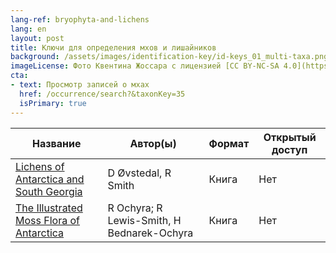 ```yaml
---
lang-ref: bryophyta-and-lichens
lang: en
layout: post
title: Ключи для определения мхов и лишайников
background: /assets/images/identification-key/id-keys_01_multi-taxa.png
imageLicense: Фото Квентина Жоссара с лицензией [CC BY-NC-SA 4.0](https://creativecommons.org/licenses/by-nc-sa/4.0/).
cta:
- text: Просмотр записей о мхах
  href: /occurrence/search?&taxonKey=35
  isPrimary: true
---
```


Название | Автор(ы) | Формат | Открытый доступ 
-- | -- | -- | -- | 
[Lichens of Antarctica and South Georgia](https://www.worldcat.org/title/lichens-of-antarctica-and-south-georgia/oclc/44794917) | D Øvstedal, R Smith | Книга | Нет | 
[The Illustrated Moss Flora of Antarctica](https://www.worldcat.org/title/illustrated-moss-flora-of-antarctica/oclc/751147997&referer=brief_results) | R Ochyra; R Lewis-Smith, H Bednarek-Ochyra | Книга | Нет | 
